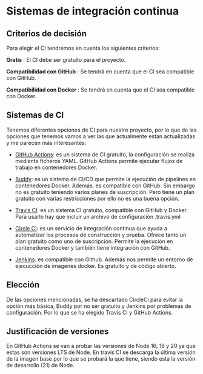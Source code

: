 # Sistemas de integración continua

## Criterios de decisión

Para elegir el CI tendrémos en cuenta los siguientes criterios:

**Gratis** : El CI debe ser gratuito para el proyecto.

**Compatibilidad con GitHub** : Se tendrá en cuenta que el CI sea compatible con GitHub.

**Compatibilidad con Docker** : Se tendrá en cuenta que el CI sea compatible con Docker.

## Sistemas de CI

Tenemos diferentes opciones de CI para nuestro proyecto, por lo que de las opciones que tenemos vamos a ver las que actualmente estan actualizadas y me parecen más interesantes:

* [GitHub Actions](https://docs.github.com/es/actions): es un sistema de CI gratuito, la configuración se realiza mediante ficheros YAML. GitHub Actions permite ejecutar flujos de trabajo en contenedores Docker.

* [Buddy](https://buddy.works/): es un sistema de CI/CD que permite la ejecución de pipelines en contenedores Docker. Además, es compatible con GitHub. Sin embargo no es gratuito teniendo varios planes de suscripción. Pero tiene un plan gratuito con varias restricciones por ello no es una buena opción.

* [Travis CI](https://travis-ci.com/): es un sistema CI gratuito, compatible con GitHub y Docker. Para usarlo hay que incluir un archivo de configuración .travis.yml

* [Circle CI](https://circleci.com/): es un servicio de integración continua que ayuda a automatizar los procesos de construcción y prueba. Ofrece tanto un plan gratuito como uno de suscripción. Permite la ejecución en contenedores Docker y también tiene integración con GitHub.

* [Jenkins](https://www.jenkins.io/): es compatible con Github. Además nos permite un entorno de ejecucción de imagenes docker. Es gratuito y de código abierto.

## Elección

De las opciones mencionadas, se ha descartado CircleCi para evitar la opción más básica, Buddy por no ser gratuito y Jenkins por problemas de configuración. Por lo que se ha elegido Travis CI y GitHub Actions.

## Justificación de versiones

En GitHub Actions se van a probar las versiones de Node 16, 18 y 20 ya que estas son versiones LTS de Node. En travis CI se descarga la última versión de la imagen base por lo que se probará la que tiene, siendo esta la versión de desarrollo (21) de Node.



